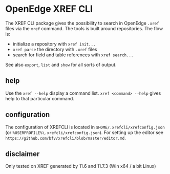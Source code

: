 # OpenEdge XREF CLI
The XREF CLI package gives the possibility to search in OpenEdge `.xref` files via the `xref` command.
The tools is built around repositories. The flow is:

- initialize a repository with `xref init...`
- `xref parse` the directory with `.xref` files
- search for field and table references with `xref search...`

See also `export`, `list` and `show` for all sorts of output.

## help
Use the `xref --help` display a command list. `xref <command> --help` gives help to that particular command.

## configuration
The configuration of XREFCLI is located in `$HOME/.xrefcli/xrefconfig.json` (or `%USERPROFILE%\.xrefcli/xrefconfig.json`).
For setting up the editor see `https://github.com/bfv/xrefcli/blob/master/editor.md`.

## disclaimer
Only tested on XREF generated by 11.6 and 11.7.3 (Win x64 / a bit Linux)
